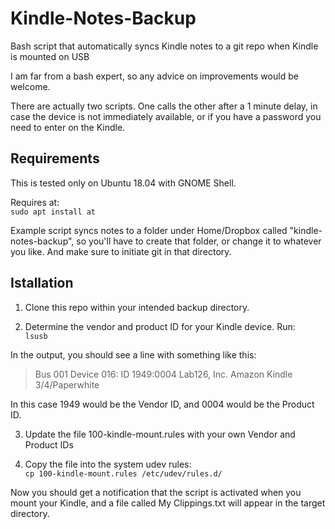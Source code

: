 # Kindle-Notes-Backup
Bash script that automatically syncs Kindle notes to a git repo when Kindle is mounted on USB

I am far from a bash expert, so any advice on improvements would be welcome.

There are actually two scripts. One calls the other after a 1 minute delay, in case the device is not immediately available, or if you have a password you need to enter on the Kindle.

## Requirements
This is tested only on Ubuntu 18.04 with GNOME Shell. 

Requires at:  
```sudo apt install at```

Example script syncs notes to a folder under Home/Dropbox called "kindle-notes-backup", so you'll have to create that folder, or change it to whatever you like.  And make sure to initiate git in that directory.

## Istallation

1. Clone this repo within your intended backup directory.

2. Determine the vendor and product ID for your Kindle device. Run:  
  ```lsusb```
  
  In the output, you should see a line with something like this: 
  > Bus 001 Device 016: ID 1949:0004 Lab126, Inc. Amazon Kindle 3/4/Paperwhite
  
  In this case 1949 would be the Vendor ID, and 0004 would be the Product ID.
  
3. Update the file 100-kindle-mount.rules with your own Vendor and Product IDs

4. Copy the file into the system udev rules:  
  ```cp 100-kindle-mount.rules /etc/udev/rules.d/```


Now you should get a notification that the script is activated when you mount your Kindle, and a file called My Clippings.txt will appear in the target directory. 
